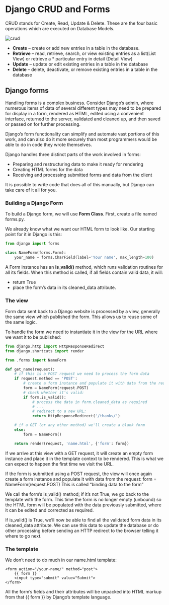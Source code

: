 # Django CRUD and Forms

CRUD stands for Create, Read, Update & Delete. These are the four basic operations which are executed on Database Models.

![crud](https://media.geeksforgeeks.org/wp-content/uploads/20200114185631/Untitled-Diagram-316-1024x630.jpg)

* **Create** – create or add new entries in a table in the database.
* **Retrieve** – read, retrieve, search, or view existing entries as a list(List View) or retrieve a * particular entry in detail (Detail View)
* **Update** – update or edit existing entries in a table in the database
* **Delete** – delete, deactivate, or remove existing entries in a table in the database

## Django forms

Handling forms is a complex business. Consider Django’s admin, where numerous items of data of several different types may need to be prepared for display in a form, rendered as HTML, edited using a convenient interface, returned to the server, validated and cleaned up, and then saved or passed on for further processing.

Django’s form functionality can simplify and automate vast portions of this work, and can also do it more securely than most programmers would be able to do in code they wrote themselves.

Django handles three distinct parts of the work involved in forms:

* Preparing and restructuring data to make it ready for rendering
* Creating HTML forms for the data
* Receiving and processing submitted forms and data from the client

It is possible to write code that does all of this manually, but Django can take care of it all for you.

### Building a Django Form

To build a Django form, we will use **Form Class**. First, create a file named forms.py.

We already know what we want our HTML form to look like. Our starting point for it in Django is this:

``` python
from django import forms

class NameForm(forms.Form):
    your_name = forms.CharField(label='Your name', max_length=100)
```

A Form instance has an **is_valid()** method, which runs validation routines for all its fields. When this method is called, if all fields contain valid data, it will:

* return True
* place the form’s data in its cleaned_data attribute.

### The view

Form data sent back to a Django website is processed by a view, generally the same view which published the form. This allows us to reuse some of the same logic.

To handle the form we need to instantiate it in the view for the URL where we want it to be published:

```python
from django.http import HttpResponseRedirect
from django.shortcuts import render

from .forms import NameForm

def get_name(request):
    # if this is a POST request we need to process the form data
    if request.method == 'POST':
        # create a form instance and populate it with data from the request:
        form = NameForm(request.POST)
        # check whether it's valid:
        if form.is_valid():
            # process the data in form.cleaned_data as required
            # ...
            # redirect to a new URL:
            return HttpResponseRedirect('/thanks/')

    # if a GET (or any other method) we'll create a blank form
    else:
        form = NameForm()

    return render(request, 'name.html', {'form': form})
```

If we arrive at this view with a GET request, it will create an empty form instance and place it in the template context to be rendered. This is what we can expect to happen the first time we visit the URL.

If the form is submitted using a POST request, the view will once again create a form instance and populate it with data from the request: form = NameForm(request.POST) This is called “binding data to the form” 

We call the form’s is_valid() method; if it’s not True, we go back to the template with the form. This time the form is no longer empty (unbound) so the HTML form will be populated with the data previously submitted, where it can be edited and corrected as required.

If is_valid() is True, we’ll now be able to find all the validated form data in its cleaned_data attribute. We can use this data to update the database or do other processing before sending an HTTP redirect to the browser telling it where to go next.


### The template

We don’t need to do much in our name.html template:

``` 
<form action="/your-name/" method="post">
    {{ form }}
    <input type="submit" value="Submit">
</form>
```

All the form’s fields and their attributes will be unpacked into HTML markup from that {{ form }} by Django’s template language.

